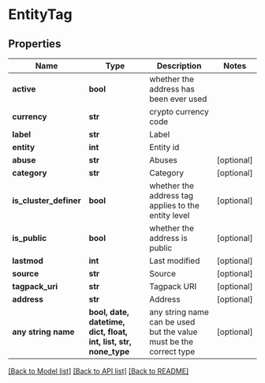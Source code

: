 # EntityTag


## Properties
Name | Type | Description | Notes
------------ | ------------- | ------------- | -------------
**active** | **bool** | whether the address has been ever used | 
**currency** | **str** | crypto currency code | 
**label** | **str** | Label | 
**entity** | **int** | Entity id | 
**abuse** | **str** | Abuses | [optional] 
**category** | **str** | Category | [optional] 
**is_cluster_definer** | **bool** | whether the address tag applies to the entity level | [optional] 
**is_public** | **bool** | whether the address is public | [optional] 
**lastmod** | **int** | Last modified | [optional] 
**source** | **str** | Source | [optional] 
**tagpack_uri** | **str** | Tagpack URI | [optional] 
**address** | **str** | Address | [optional] 
**any string name** | **bool, date, datetime, dict, float, int, list, str, none_type** | any string name can be used but the value must be the correct type | [optional]

[[Back to Model list]](../README.md#documentation-for-models) [[Back to API list]](../README.md#documentation-for-api-endpoints) [[Back to README]](../README.md)


